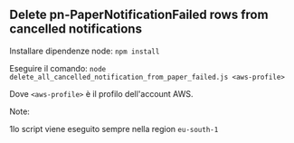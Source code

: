 ## Delete pn-PaperNotificationFailed rows from cancelled notifications

Installare dipendenze node:
`npm install` 

Eseguire il comando:
`node delete_all_cancelled_notification_from_paper_failed.js <aws-profile>`

Dove `<aws-profile>` è il profilo dell'account AWS.

Note: 

1lo script viene eseguito sempre nella region `eu-south-1` 


